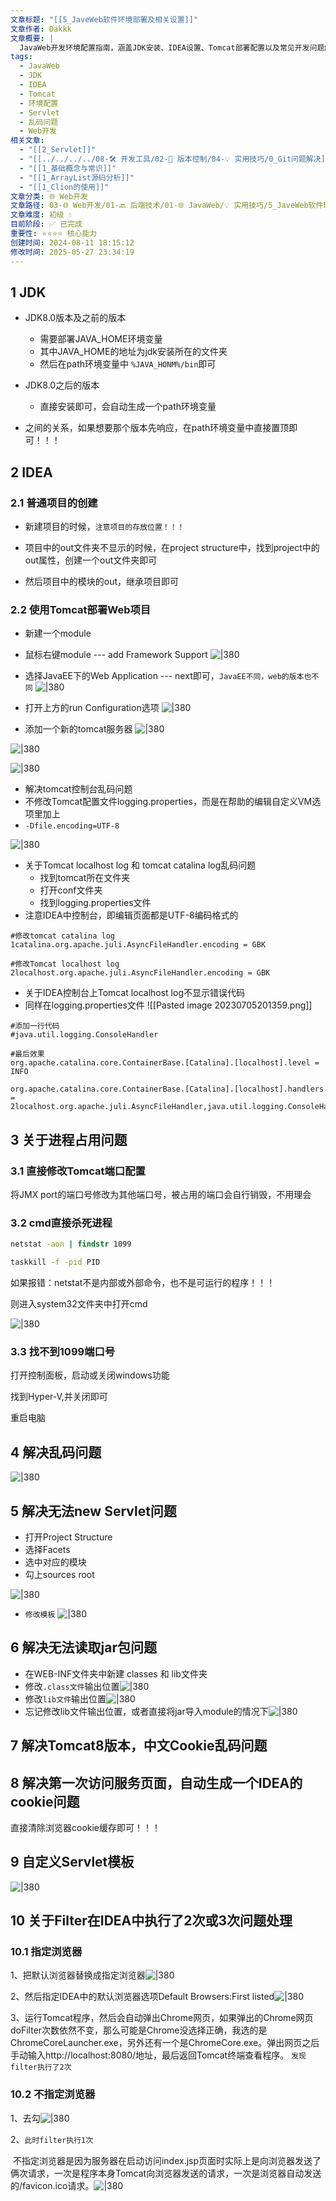 ```yaml
---
文章标题: "[[5_JaveWeb软件环境部署及相关设置]]"
文章作者: Dakkk
文章概要: |
  JavaWeb开发环境配置指南，涵盖JDK安装、IDEA设置、Tomcat部署配置以及常见开发问题解决方案，包括乱码、端口占用等问题处理。
tags:
  - JavaWeb
  - JDK
  - IDEA
  - Tomcat
  - 环境配置
  - Servlet
  - 乱码问题
  - Web开发
相关文章:
  - "[[2_Servlet]]"
  - "[[../../../../08-🛠️ 开发工具/02-🔧 版本控制/04-💡 实用技巧/0_Git问题解决]]"
  - "[[1_基础概念与常识]]"
  - "[[1_ArrayList源码分析]]"
  - "[[1_Clion的使用]]"
文章分类: 🌐 Web开发
文章路径: 03-🌐 Web开发/01-🔙 后端技术/01-🌐 JavaWeb/💡 实用技巧/5_JaveWeb软件环境部署及相关设置.md
文章难度: 初级 💧
目前阶段: ✅ 已完成
重要性: ⭐⭐⭐⭐ 核心能力
创建时间: 2024-08-11 18:15:12
修改时间: 2025-05-27 23:34:19
---
```


## 1 JDK

- JDK8.0版本及之前的版本
	- 需要部署JAVA_HOME环境变量
	- 其中JAVA_HOME的地址为jdk安装所在的文件夹
	- 然后在path环境变量中 `%JAVA_HONM%/bin`即可

- JDK8.0之后的版本
	- 直接安装即可，会自动生成一个path环境变量

- 之间的关系，如果想要那个版本先响应，在path环境变量中直接置顶即可！！！

## 2 IDEA

### 2.1 普通项目的创建

- 新建项目的时候，`注意项目的存放位置！！！`

- 项目中的out文件夹不显示的时候，在project structure中，找到project中的out属性，创建一个out文件夹即可
- 然后项目中的模块的out，继承项目即可


### 2.2 使用Tomcat部署Web项目

- 新建一个module
- 鼠标右键module --- add Framework Support
![|380](https://my-obsidian-image.oss-cn-guangzhou.aliyuncs.com/2024/04/987573c3cd7e35ae7108ad12cd4637c7.png)

- 选择JavaEE下的Web Application --- next即可，`JavaEE不同，web的版本也不同`
![|380](https://my-obsidian-image.oss-cn-guangzhou.aliyuncs.com/2024/04/dbe87f428777aceccf2e8dfd1387da9a.png)

- 打开上方的run Configuration选项
![|380](https://my-obsidian-image.oss-cn-guangzhou.aliyuncs.com/2024/04/591c1ae9a1424192e443b56ebbeec267.png)

- 添加一个新的tomcat服务器
![|380](https://my-obsidian-image.oss-cn-guangzhou.aliyuncs.com/2024/04/2bdf19388f15fab4467fdcbe4e0cebb1.png)


![|380](https://my-obsidian-image.oss-cn-guangzhou.aliyuncs.com/2024/04/47ecdfc6444f7acb2aa5718a495f4178.png)


![|380](https://my-obsidian-image.oss-cn-guangzhou.aliyuncs.com/2024/04/6d9b7138e263d6369fc41bd0ccd7f62d.png)

- 解决tomcat控制台乱码问题
- 不修改Tomcat配置文件logging.properties，而是在帮助的编辑自定义VM选项里加上
- `-Dfile.encoding=UTF-8`

![|380](https://my-obsidian-image.oss-cn-guangzhou.aliyuncs.com/2024/04/91a7f8d5f74ca4e9ccf8e65aa3cc0bf9.png)


- 关于Tomcat localhost log 和 tomcat catalina log乱码问题
	- 找到tomcat所在文件夹
	- 打开conf文件夹
	- 找到logging.properties文件
- 注意IDEA中控制台，即编辑页面都是UTF-8编码格式的
```Properties
#修改tomcat catalina log
1catalina.org.apache.juli.AsyncFileHandler.encoding = GBK

#修改Tomcat localhost log
2localhost.org.apache.juli.AsyncFileHandler.encoding = GBK
```

- 关于IDEA控制台上Tomcat localhost log不显示错误代码
- 同样在logging.properties文件
![[Pasted image 20230705201359.png]]

```properties
#添加一行代码
#java.util.logging.ConsoleHandler

#最后效果
org.apache.catalina.core.ContainerBase.[Catalina].[localhost].level = INFO

org.apache.catalina.core.ContainerBase.[Catalina].[localhost].handlers = 2localhost.org.apache.juli.AsyncFileHandler,java.util.logging.ConsoleHandler
```

## 3 关于进程占用问题

### 3.1 直接修改Tomcat端口配置

将JMX port的端口号修改为其他端口号，被占用的端口会自行销毁，不用理会

### 3.2 cmd直接杀死进程

```cmd
netstat -aon | findstr 1099

taskkill -f -pid PID 
```


如果报错：netstat不是内部或外部命令，也不是可运行的程序！！！

则进入system32文件夹中打开cmd

![|380](https://my-obsidian-image.oss-cn-guangzhou.aliyuncs.com/2024/04/14ad8481ef00cf7f2e21ef53ee213a10.png)


### 3.3 找不到1099端口号

打开控制面板，启动或关闭windows功能

找到Hyper-V,并关闭即可

重启电脑

## 4 解决乱码问题

![|380](https://my-obsidian-image.oss-cn-guangzhou.aliyuncs.com/2024/04/8ca3a2b7b24feb56674d241ab014b484.png)

## 5 解决无法new Servlet问题

- 打开Project Structure
- 选择Facets
- 选中对应的模块
- 勾上sources root

![|380](https://my-obsidian-image.oss-cn-guangzhou.aliyuncs.com/2024/04/bed44e2049e48ceb55e0eb933e7d20f1.png)


- `修改模板`
![|380](https://my-obsidian-image.oss-cn-guangzhou.aliyuncs.com/2024/04/77a98e4aea45c482670c859208a3fa33.png)

## 6 解决无法读取jar包问题

- 在WEB-INF文件夹中新建 classes 和 lib文件夹
- 修改`.class文件`输出位置![|380](https://my-obsidian-image.oss-cn-guangzhou.aliyuncs.com/2024/04/2f73b426dbad95211e7b497bebdcb2d8.png)
- 修改`lib文件`输出位置![|380](https://my-obsidian-image.oss-cn-guangzhou.aliyuncs.com/2024/04/74526520920a64d0fdccd01c6c282d48.png)
- 忘记修改lib文件输出位置，或者直接将jar导入module的情况下![|380](https://my-obsidian-image.oss-cn-guangzhou.aliyuncs.com/2024/04/e9e294a213f30883a53089a376ce287f.png)


## 7 解决Tomcat8版本，中文Cookie乱码问题

## 8 解决第一次访问服务页面，自动生成一个IDEA的cookie问题

直接清除浏览器cookie缓存即可！！！

## 9 自定义Servlet模板

![|380](https://my-obsidian-image.oss-cn-guangzhou.aliyuncs.com/2024/04/78c467dad064b846904fd1119d5a3a37.png)

## 10 关于Filter在IDEA中执行了2次或3次问题处理

### 10.1 **指定浏览器**

1、把默认浏览器替换成指定浏览器![|380](https://my-obsidian-image.oss-cn-guangzhou.aliyuncs.com/2024/04/a459d7b9e4c804b2ecc1847d018fc77b.png)

2、然后指定IDEA中的默认浏览器选项Default Browsers:First listed![|380](https://my-obsidian-image.oss-cn-guangzhou.aliyuncs.com/2024/04/7d265d85efb58379c9aac68f9f4cbaf0.png)

3、运行Tomcat程序，然后会自动弹出Chrome网页，如果弹出的Chrome网页doFilter次数依然不变，那么可能是Chrome没选择正确，我选的是ChromeCoreLauncher.exe，另外还有一个是ChromeCore.exe。弹出网页之后手动输入http://localhost:8080/地址，最后返回Tomcat终端查看程序。
`发现filter执行了2次`

### 10.2 **不指定浏览器**

1、去勾![|380](https://my-obsidian-image.oss-cn-guangzhou.aliyuncs.com/2024/04/f517744751ef29f1bfe3df666d0fabad.png)

2、`此时filter执行1次`

 不指定浏览器是因为服务器在启动访问index.jsp页面时实际上是向浏览器发送了俩次请求，一次是程序本身Tomcat向浏览器发送的请求，一次是浏览器自动发送的/favicon.ico请求。![|380](https://my-obsidian-image.oss-cn-guangzhou.aliyuncs.com/2024/04/7a2b02b20f1c94bde4c64a0e35e89859.png)